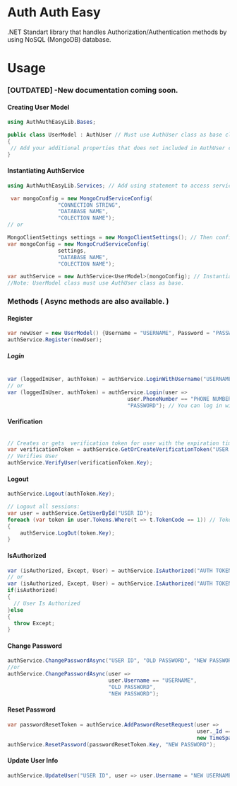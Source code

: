 # Auth Auth Easy
.NET Standart library that handles Authorization/Authentication methods by using NoSQL (MongoDB) database.

# Usage 
### [OUTDATED] -New documentation coming soon.
#### Creating User Model
```C#
using AuthAuthEasyLib.Bases;

public class UserModel : AuthUser // Must use AuthUser class as base class
{
 // Add your additional properties that does not included in AuthUser class.
}
```

#### Instantiating AuthService
```C#
using AuthAuthEasyLib.Services; // Add using statement to access services namespace

 var mongoConfig = new MongoCrudServiceConfig(
                "CONNECTION STRING",
                "DATABASE NAME",
                "COLECTION NAME");
// or

MongoClientSettings settings = new MongoClientSettings(); // Then configure settings
var mongoConfig = new MongoCrudServiceConfig(
                settings,
                "DATABASE NAME",
                "COLECTION NAME");

var authService = new AuthService<UserModel>(mongoConfig); // Instantiate new Auth Service with the generic type of your UserModel.
//Note: UserModel class must use AuthUser class as base.

```
### Methods ( Async methods are also available. )
#### Register
```C#
var newUser = new UserModel() {Username = "USERNAME", Password = "PASSWORD"};
authService.Register(newUser);
```


##### Login
```C#

var (loggedInUser, authToken) = authService.LoginWithUsername("USERNAME", "PASSWORD"); // Returns a tuple of UserModel and Token
// or
var (loggedInUser, authToken) = authService.Login(user => 
                                      user.PhoneNumber == "PHONE NUMBER", 
                                      "PASSWORD"); // You can log in with any identifier. // Returns a tuple of UserModel and Token
```

#### Verification
```C#
                                      
// Creates or gets  verification token for user with the expiration time provided.
var verificationToken = authService.GetOrCreateVerificationToken("USER ID", new Timespan(7,0,0,0)) 
// Verifies User
authService.VerifyUser(verificationToken.Key);

```

#### Logout
```C#
authService.Logout(authToken.Key);

// Logout all sessions:
var user = authService.GetUserById("USER ID");
foreach (var token in user.Tokens.Where(t => t.TokenCode == 1)) // TokenCode 1 for auth Tokens
{
    authService.LogOut(token.Key);
}
```


#### IsAuthorized
```C#
var (isAuthorized, Except, User) = authService.IsAuthorized("AUTH TOKEN KEY"); 
// or 
var (isAuthorized, Except, User) = authService.IsAuthorized("AUTH TOKEN KEY","admin",true); // Requires admin role case insensitive
if(isAuthorized)
{
  // User Is Authorized
}else
{
  throw Except;
}
```


#### Change Password
```C#
authService.ChangePasswordAsync("USER ID", "OLD PASSWORD", "NEW PASSWORD");
//or
authService.ChangePasswordAsync(user =>
                                user.Username == "USERNAME",
                                "OLD PASSWORD", 
                                "NEW PASSWORD");
```



#### Reset Password
```C#
var passwordResetToken = authService.AddPaswordResetRequest(user => 
                                                            user._Id == "USER ID",
                                                            new TimeSpan(7,0,0,0)); // Adds Password Reset Token to found user
authService.ResetPassword(passwordResetToken.Key, "NEW PASSWORD");              
```

#### Update User Info
```C#
authService.UpdateUser("USER ID", user => user.Username = "NEW USERNAME"); 
```
